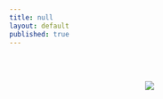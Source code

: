 ```yaml
---
title: null
layout: default
published: true
---
```

<br><br>
<center>

<a href="http://whauthepeople.com"><img src="https://d.maxfile.ro/nfqxdsjpqo.jpg">

</center>
